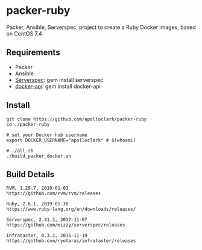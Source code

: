 # packer-ruby

Packer, Ansible, Serverspec, project to create a Ruby Docker images, based on CentOS 7.4

## Requirements

- Packer
- Ansible
- [Serverspec](https://serverspec.org/): gem install serverspec
- [docker-api](https://github.com/swipely/docker-api/releases): gem install docker-api

## Install
```shell
git clone https://github.com/apolloclark/packer-ruby
cd ./packer-ruby

# set your Docker hub username
export DOCKER_USERNAME="apolloclark" # $(whoami)

# ./all.sh
./build_packer_docker.sh
```

## Build Details

```shell
RVM, 1.29.7, 2019-01-03
https://github.com/rvm/rvm/releases

Ruby, 2.6.1, 2019-01-30
https://www.ruby-lang.org/en/downloads/releases/

Serverspec, 2.41.3, 2017-11-07
https://github.com/mizzy/serverspec/releases

Infrataster, 0.3.2, 2015-11-19
https://github.com/ryotarai/infrataster/releases
```